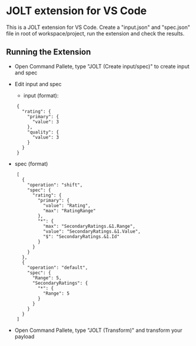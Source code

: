 # JOLT extension for VS Code

This is a JOLT extension for VS Code. Create a "input.json" and "spec.json" file in root of workspace/project, run the extension and check the results.

## Running the Extension

- Open Command Pallete, type "JOLT (Create input/spec)" to create input and spec

- Edit input and spec
  - input (format):
```
    {
      "rating": {
        "primary": {
          "value": 3
        },
        "quality": {
          "value": 3
        }
      }
    }
```
- spec (format)
```
    [
      {
        "operation": "shift",
        "spec": {
          "rating": {
            "primary": {
              "value": "Rating",
              "max": "RatingRange"
            },
            "*": {
              "max": "SecondaryRatings.&1.Range",
              "value": "SecondaryRatings.&1.Value",
              "$": "SecondaryRatings.&1.Id"
            }
          }
        }
      },
      {
        "operation": "default",
        "spec": {
          "Range": 5,
          "SecondaryRatings": {
            "*": {
              "Range": 5
            }
          }
        }
      }
    ]
```
- Open Command Pallete, type "JOLT (Transform)" and transform your payload
